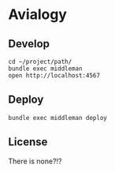 # Avialogy

## Develop

    cd ~/project/path/
    bundle exec middleman
    open http://localhost:4567

## Deploy

    bundle exec middleman deploy

## License

There is none?!?
